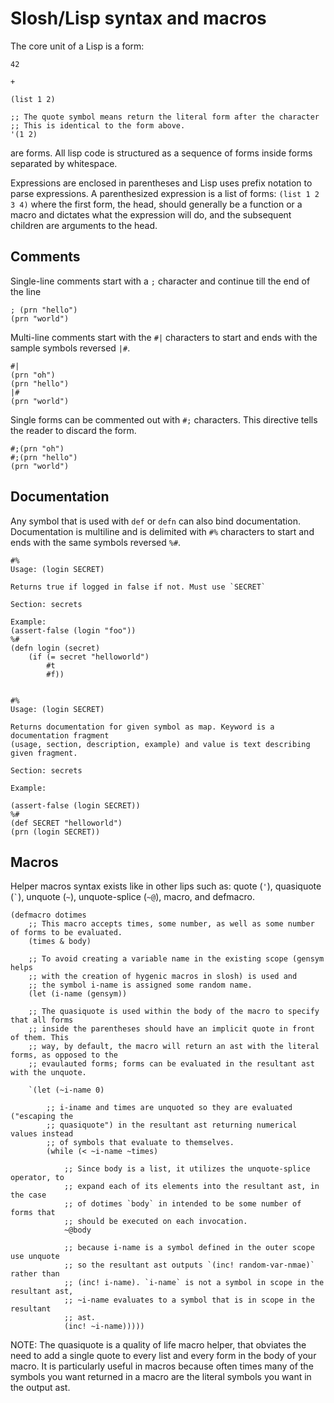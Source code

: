 # Slosh/Lisp syntax and macros

The core unit of a Lisp is a form:
```slosh
42
```
```slosh
+
```
```slosh
(list 1 2)
```
```slosh
;; The quote symbol means return the literal form after the character
;; This is identical to the form above.
'(1 2)
```
are forms. All
lisp code is structured as a sequence of forms inside forms separated by whitespace.

Expressions are enclosed in parentheses and Lisp uses prefix notation to parse expressions.
A parenthesized expression is a list of forms: `(list 1 2 3 4)` where the first
form, the head, should generally be a function or a macro and dictates what the expression will do,
and the subsequent children are arguments to the head.

## Comments

Single-line comments start with a `;` character and continue till the end of the line
```slosh
; (prn "hello")
(prn "world")
```
Multi-line comments start with the `#|` characters to start and ends with the sample symbols reversed `|#`.
```slosh
#|
(prn "oh")
(prn "hello")
|#
(prn "world")
```

Single forms can be commented out with `#;` characters. This directive tells the reader to discard the form.
```slosh
#;(prn "oh")
#;(prn "hello")
(prn "world")
```

## Documentation
Any symbol that is used with `def` or `defn` can also bind documentation. Documentation
is multiline and is delimited with `#%` characters to start and ends with the same symbols reversed `%#`.
```slosh
#%
Usage: (login SECRET)

Returns true if logged in false if not. Must use `SECRET`

Section: secrets

Example:
(assert-false (login "foo"))
%#
(defn login (secret)
    (if (= secret "helloworld")
        #t
        #f))


#%
Usage: (login SECRET)

Returns documentation for given symbol as map. Keyword is a documentation fragment
(usage, section, description, example) and value is text describing given fragment.

Section: secrets

Example:

(assert-false (login SECRET))
%#
(def SECRET "helloworld")
(prn (login SECRET))
```

## Macros

Helper macros syntax exists like in other lips such as:
quote (`'`),
quasiquote (``` ` ```),
unquote (```~```),
unquote-splice (```~@```),
macro, and
defmacro.


```
(defmacro dotimes
    ;; This macro accepts times, some number, as well as some number of forms to be evaluated.
    (times & body)

    ;; To avoid creating a variable name in the existing scope (gensym helps
    ;; with the creation of hygenic macros in slosh) is used and
    ;; the symbol i-name is assigned some random name.
    (let (i-name (gensym))

    ;; The quasiquote is used within the body of the macro to specify that all forms
    ;; inside the parentheses should have an implicit quote in front of them. This
    ;; way, by default, the macro will return an ast with the literal forms, as opposed to the
    ;; evaulauted forms; forms can be evaluated in the resultant ast with the unquote.

    `(let (~i-name 0)

        ;; i-iname and times are unquoted so they are evaluated ("escaping the
        ;; quasiquote") in the resultant ast returning numerical values instead
        ;; of symbols that evaluate to themselves.
        (while (< ~i-name ~times)

            ;; Since body is a list, it utilizes the unquote-splice operator, to
            ;; expand each of its elements into the resultant ast, in the case
            ;; of dotimes `body` in intended to be some number of forms that
            ;; should be executed on each invocation.
            ~@body

            ;; because i-name is a symbol defined in the outer scope use unquote
            ;; so the resultant ast outputs `(inc! random-var-nmae)` rather than
            ;; (inc! i-name). `i-name` is not a symbol in scope in the resultant ast,
            ;; ~i-name evaluates to a symbol that is in scope in the resultant
            ;; ast.
            (inc! ~i-name)))))
```


NOTE: 
The quasiquote is a quality of life macro helper, that obviates the need to
add a single quote to every list and every form in the body of your macro. It
is particularly useful in macros because often times many of the symbols you
want returned in a macro are the literal symbols you want in the output ast.
